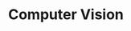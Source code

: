 ---
layout: page
title: Computer Vision
description: Object detection, Camera model, Epipolar geometry
img: assets/img/computer-vision.jpg
importance: 2
category: Courses
related_publications: einstein1956investigations, einstein1950meaning
---